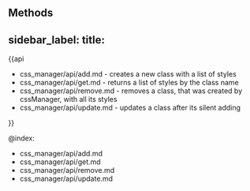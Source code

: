 Methods
---
sidebar_label: 
title: 
---          

{{api

- css_manager/api/add.md - creates a new class with a list of styles
- css_manager/api/get.md - returns a list of styles by the class name
- css_manager/api/remove.md - removes a class, that was created by cssManager, with all its styles
- css_manager/api/update.md - updates a class after its silent adding 

}}
    
@index:

- css_manager/api/add.md
- css_manager/api/get.md
- css_manager/api/remove.md
- css_manager/api/update.md